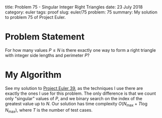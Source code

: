 title: Problem 75 - Singular Integer Right Triangles
date: 23 July 2018
category: euler
tags: proof
slug: euler/75
problem: 75
summary: My solution to problem 75 of Project Euler.

# Problem Statement

For how many values $P \le N$ is there exactly one way to form a right triangle with integer side lengths and perimeter $P$?

# My Algorithm

See my solution to [Project Euler 39](../39/), as the techniques I use there are exactly the ones I use for this problem.
The only difference is that we count only "singular" values of $P$, and we binary search on the index of the greatest value up to $N$.
Our solution has time complexity $O(N_{\text{max}} + T\log N_{\text{max}})$, where $T$ is the number of test cases.